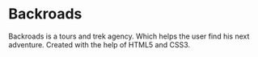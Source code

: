 # Backroads
Backroads is a tours and trek agency. Which helps the user find his next adventure. Created with the help of HTML5 and CSS3.
